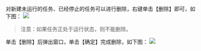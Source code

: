 对新建未运行的任务、已经停止的任务可以进行删除，右键单击【删除】即可，如下图：
![](//mc.qcloudimg.com/static/img/a9aaa54ca2b98d20522b9fce591f9122/image.png)
> 注意：如果任务正处于运行状态，则不能删除。

单击【删除】后弹出窗口，单击【确定】完成删除，如下图：
![](//mc.qcloudimg.com/static/img/9e338d9dcdda64efd8496a949474cd05/image.png)
